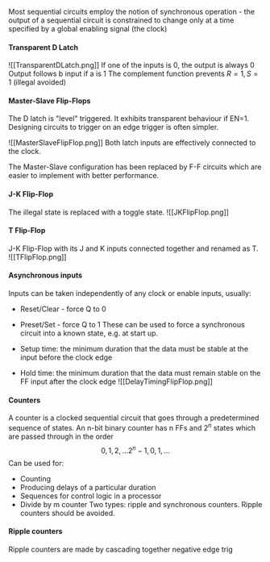 Most sequential circuits employ the notion of synchronous operation - the output of a sequential circuit is constrained to change only at a time specified by a global enabling signal (the clock)

#### Transparent D Latch

![[TransparentDLatch.png]]
If one of the inputs is 0, the output is always 0
Output follows b input if a is 1
The complement function prevents $R=1,S=1$ (illegal avoided)

#### Master-Slave Flip-Flops
The D latch is "level" triggered. It exhibits transparent behaviour if EN=1. Designing circuits to trigger on an edge trigger is often simpler.

![[MasterSlaveFlipFlop.png]]
Both latch inputs are effectively connected to the clock.

The Master-Slave configuration has been replaced by F-F circuits which are easier to implement with better performance.

#### J-K Flip-Flop
The illegal state is replaced with a toggle state.
![[JKFlipFlop.png]]
#### T Flip-Flop
J-K Flip-Flop with its J and K inputs connected together and renamed as T.
![[TFlipFlop.png]]
#### Asynchronous inputs
Inputs can be taken independently of any clock or enable inputs, usually:
- Reset/Clear - force Q to 0
- Preset/Set - force Q to 1
These can be used to force a synchronous circuit into a known state, e.g. at start up.

- Setup time: the minimum duration that the data must be stable at the input before the clock edge
- Hold time: the minimum duration that the data must remain stable on the FF input after the clock edge
![[DelayTimingFlipFlop.png]]

#### Counters
A counter is a clocked sequential circuit that goes through a predetermined sequence of states. An n-bit binary counter has n FFs and $2^n$ states which are passed through in the order $$
0, 1, 2, \dots 2^n-1, 0, 1,\dots
$$
Can be used for:
- Counting
- Producing delays of a particular duration
- Sequences for control logic in a processor
- Divide by m counter
Two types: ripple and synchronous counters. Ripple counters should be avoided.

#### Ripple counters
Ripple counters are made by cascading together negative edge trig